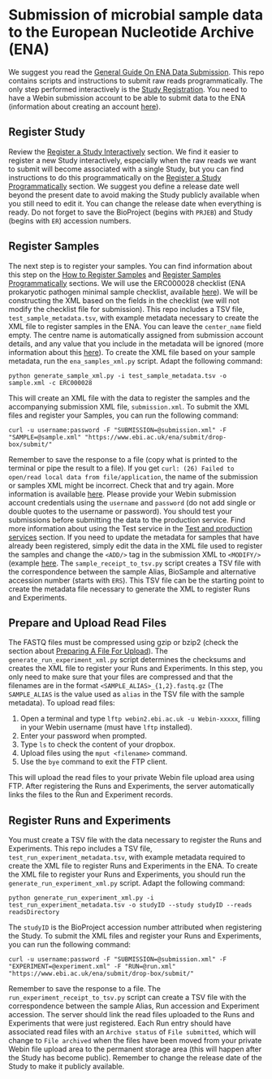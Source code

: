 # Submission of microbial sample data to the European Nucleotide Archive (ENA)

We suggest you read the [General Guide On ENA Data Submission](https://ena-docs.readthedocs.io/en/latest/submit/general-guide.html). This repo contains scripts and instructions to submit raw reads programmatically. The only step performed interactively is the [Study Registration](https://ena-docs.readthedocs.io/en/latest/submit/study.html). You need to have a Webin submission account to be able to submit data to the ENA (information about creating an account [here](https://ena-docs.readthedocs.io/en/latest/submit/general-guide/registration.html#register-a-submission-account)).

## Register Study

Review the [Register a Study Interactively](https://ena-docs.readthedocs.io/en/latest/submit/study/interactive.html) section. We find it easier to register a new Study interactively, especially when the raw reads we want to submit will become associated with a single Study, but you can find instructions to do this programmatically on the [Register a Study Programmatically](https://ena-docs.readthedocs.io/en/latest/submit/study/programmatic.html) section. We suggest you define a release date well beyond the present date to avoid making the Study publicly available when you still need to edit it. You can change the release date when everything is ready. Do not forget to save the BioProject (begins with `PRJEB`) and Study (begins with `ER`) accession numbers.

## Register Samples

The next step is to register your samples. You can find information about this step on the [How to Register Samples](https://ena-docs.readthedocs.io/en/latest/submit/samples.html) and [Register Samples Programmatically](https://ena-docs.readthedocs.io/en/latest/submit/samples/programmatic.html) sections. We will use the ERC000028 checklist (ENA prokaryotic pathogen minimal sample checklist, available [here](https://www.ebi.ac.uk/ena/browser/view/ERC000028)). We will be constructing the XML based on the fields in the checklist (we will not modify the checklist file for submission). This repo includes a TSV file, `test_sample_metadata.tsv`, with example metadata necessary to create the XML file to register samples in the ENA. You can leave the `center_name` field empty. The centre name is automatically assigned from submission account details, and any value that you include in the metadata will be ignored (more information about this [here](https://ena-docs.readthedocs.io/en/latest/submit/general-guide/programmatic.html#identifying-submitters)). To create the XML file based on your sample metadata, run the `ena_samples_xml.py` script. Adapt the following command:

```
python generate_sample_xml.py -i test_sample_metadata.tsv -o sample.xml -c ERC000028
```

This will create an XML file with the data to register the samples and the accompanying submission XML file, `submission.xml`.
To submit the XML files and register your Samples, you can run the following command:

```
curl -u username:password -F "SUBMISSION=@submission.xml" -F "SAMPLE=@sample.xml" "https://www.ebi.ac.uk/ena/submit/drop-box/submit/"
```

Remember to save the response to a file (copy what is printed to the terminal or pipe the result to a file). If you get `curl: (26) Failed to open/read local data from file/application`, the name of the submission or samples XML might be incorrect. Check that and try again. More information is available [here](https://ena-docs.readthedocs.io/en/latest/submit/samples/programmatic.html#submit-the-xmls-using-curl). Please provide your Webin submission account credentials using the `username` and `password` (do not add single or double quotes to the username or password). You should test your submissions before submitting the data to the production service. Find more information about using the Test service in the [Test and production services](https://ena-docs.readthedocs.io/en/latest/submit/samples/programmatic.html#test-and-production-services) section. If you need to update the metadata for samples that have already been registered, simply edit the data in the XML file used to register the samples and change the `<ADD/>` tag in the submission XML to `<MODIFY/>` (example [here](https://ena-docs.readthedocs.io/en/latest/update/metadata/programmatic-sample.html). The `sample_receipt_to_tsv.py` script creates a TSV file with the correspondence between the sample Alias, BioSample and alternative accession number (starts with `ERS`). This TSV file can be the starting point to create the metadata file necessary to generate the XML to register Runs and Experiments.

## Prepare and Upload Read Files

The FASTQ files must be compressed using gzip or bzip2 (check the section about [Preparing A File For Upload](https://ena-docs.readthedocs.io/en/latest/submit/fileprep/preparation.html#preparing-a-file-for-upload)). The `generate_run_experiment_xml.py` script determines the checksums and creates the XML file to register your Runs and Experiments. In this step, you only need to make sure that your files are compressed and that the filenames are in the format `<SAMPLE_ALIAS>_{1,2}.fastq.gz` (The `SAMPLE_ALIAS` is the value used as `alias` in the TSV file with the sample metadata).
To upload read files:

1. Open a terminal and type `lftp webin2.ebi.ac.uk -u Webin-xxxxx`, filling in your Webin username (must have `lftp` installed).
2. Enter your password when prompted.
3. Type `ls` to check the content of your dropbox.
4. Upload files using the `mput <filename>` command.
5. Use the `bye` command to exit the FTP client.

This will upload the read files to your private Webin file upload area using FTP. After registering the Runs and Experiments, the server automatically links the files to the Run and Experiment records.

## Register Runs and Experiments

You must create a TSV file with the data necessary to register the Runs and Experiments. This repo includes a TSV file, `test_run_experiment_metadata.tsv`, with example metadata required to create the XML file to register Runs and Experiments in the ENA. To create the XML file to register your Runs and Experiments, you should run the `generate_run_experiment_xml.py` script. Adapt the following command:

```
python generate_run_experiment_xml.py -i test_run_experiment_metadata.tsv -o studyID --study studyID --reads readsDirectory
```

The `studyID` is the BioProject accession number attributed when registering the Study.
To submit the XML files and register your Runs and Experiments, you can run the following command:

```
curl -u username:password -F "SUBMISSION=@submission.xml" -F "EXPERIMENT=@experiment.xml" -F "RUN=@run.xml" "https://www.ebi.ac.uk/ena/submit/drop-box/submit/"
```

Remember to save the response to a file. The `run_experiment_receipt_to_tsv.py` script can create a TSV file with the correspondence between the sample Alias, Run accession and Experiment accession.
The server should link the read files uploaded to the Runs and Experiments that were just registered. Each Run entry should have associated read files with an `Archive status` of `File submitted`, which will change to `File archived` when the files have been moved from your private Webin file upload area to the permanent storage area (this will happen after the Study has become public). Remember to change the release date of the Study to make it publicly available.

